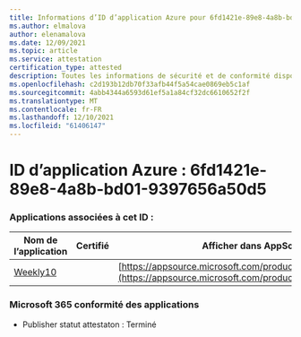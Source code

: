 ```yaml
---
title: Informations d’ID d’application Azure pour 6fd1421e-89e8-4a8b-bd01-9397656a50d5
ms.author: elmalova
author: elenamalova
ms.date: 12/09/2021
ms.topic: article
ms.service: attestation
certification_type: attested
description: Toutes les informations de sécurité et de conformité disponibles pour 6fd1421e-89e8-4a8b-bd01-9397656a50d5.
ms.openlocfilehash: c2d193b12db70f33afb44f5a54cae0869eb5c1af
ms.sourcegitcommit: 4abb4344a6593d61ef5a1a84cf32dc6610652f2f
ms.translationtype: MT
ms.contentlocale: fr-FR
ms.lasthandoff: 12/10/2021
ms.locfileid: "61406147"
---
```

# <a name="azure-app-id-6fd1421e-89e8-4a8b-bd01-9397656a50d5"></a>ID d’application Azure : 6fd1421e-89e8-4a8b-bd01-9397656a50d5


### <a name="apps-associated-with-this-id"></a>Applications associées à cet ID :
| **Nom de l’application** | **Certifié** | **Afficher dans AppSource** |
|--------------|---------------|-----------------------|
| [Weekly10](https://docs.microsoft.com/microsoft-365-app-certification/forward/WA200001441) |  | [https://appsource.microsoft.com/product/office/WA200001441](https://appsource.microsoft.com/product/office/WA200001441) |

### <a name="microsoft-365-app-compliance-status"></a>Microsoft 365 conformité des applications
- Publisher statut attestaton : Terminé
